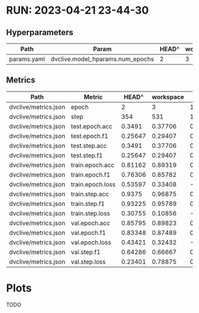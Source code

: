 # RUN: 2023-04-21 23-44-30
## Hyperparameters
| Path        | Param                            | HEAD^   | workspace   |
|-------------|----------------------------------|---------|-------------|
| params.yaml | dvclive.model_hparams.num_epochs | 2       | 3           |

## Metrics
| Path                 | Metric           | HEAD^   | workspace   | Change   |
|----------------------|------------------|---------|-------------|----------|
| dvclive/metrics.json | epoch            | 2       | 3           | 1        |
| dvclive/metrics.json | step             | 354     | 531         | 177      |
| dvclive/metrics.json | test.epoch.acc   | 0.3491  | 0.37706     | 0.02796  |
| dvclive/metrics.json | test.epoch.f1    | 0.25647 | 0.29407     | 0.03759  |
| dvclive/metrics.json | test.step.acc    | 0.3491  | 0.37706     | 0.02796  |
| dvclive/metrics.json | test.step.f1     | 0.25647 | 0.29407     | 0.03759  |
| dvclive/metrics.json | train.epoch.acc  | 0.81162 | 0.89319     | 0.08157  |
| dvclive/metrics.json | train.epoch.f1   | 0.76306 | 0.85782     | 0.09476  |
| dvclive/metrics.json | train.epoch.loss | 0.53597 | 0.33408     | -0.20189 |
| dvclive/metrics.json | train.step.acc   | 0.9375  | 0.96875     | 0.03125  |
| dvclive/metrics.json | train.step.f1    | 0.93225 | 0.95789     | 0.02564  |
| dvclive/metrics.json | train.step.loss  | 0.30755 | 0.10856     | -0.19899 |
| dvclive/metrics.json | val.epoch.acc    | 0.85795 | 0.89823     | 0.04028  |
| dvclive/metrics.json | val.epoch.f1     | 0.83348 | 0.87489     | 0.04141  |
| dvclive/metrics.json | val.epoch.loss   | 0.43421 | 0.32432     | -0.10989 |
| dvclive/metrics.json | val.step.f1      | 0.64286 | 0.66667     | 0.02381  |
| dvclive/metrics.json | val.step.loss    | 0.23401 | 0.78875     | 0.55474  |

# Plots
TODO
